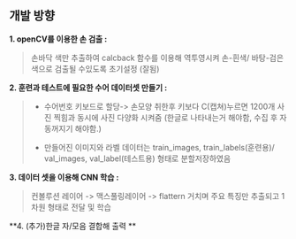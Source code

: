 ## 개발 방향

 **1.  openCV를 이용한 손 검출 :**
> 손바닥 색만 추출하여 calcback 함수를 이용해 역투영시켜 손-흰색/ 바탕-검은색으로 검출될 수있도록 초기설정 (잘됨)

**2. 훈련과 테스트에 필요한 수어 데이터셋 만들기 :** 
> - 수어번호 키보드로 할당-> 손모양 취한후 키보다 C(캡쳐)누르면 1200개 사진 찍힘과 동시에 사진 다양화 시켜줌 
>   (한글로 나타내는거 해야함, 수집 후 자동꺼지기 해야함.)
> 
>  - 만들어진 이미지와 라벨 데이터는 train_images, train_labels(훈련용)/ val_images, val_label(테스트용) 형태로 분할저장하였음

 **3. 데이터 셋을 이용해 CNN 학습 :** 
> 컨볼루션 레이어 -> 맥스풀링레이어 -> flattern 거치며 주요 특징만 추출되고 1차원 형태로 전달 및 학습 
>
**4. (추가)한글 자/모음 결합해 출력 **

<!--stackedit_data:
eyJoaXN0b3J5IjpbNTAwOTQwNDU5XX0=
-->
